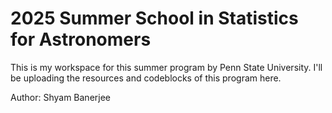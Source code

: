 # 2025 Summer School in Statistics for Astronomers

This is my workspace for this summer program by Penn State University. I'll be uploading the resources and codeblocks of this program here.

Author: Shyam Banerjee